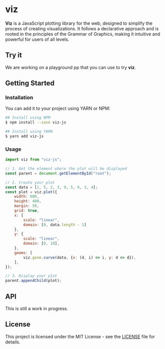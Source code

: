 # viz

**Viz** is a JavaScript plotting library for the web, designed to simplify the process of creating visualizations. It follows a declarative approach and is rooted in the principles of the Grammar of Graphics, making it intuitive and powerful for users of all levels.

## Try it

We are working on a playground pp that you can use to try **viz**.

## Getting Started

### Installation

You can add it to your project using YARN or NPM:

```bash
## Install using NPM
$ npm install --save viz-js

## Install using YARN
$ yarn add viz-js
```

### Usage

```javascript
import viz from "viz-js";

// 1. Get the element where the plot will be displayed
const parent = document.getElementById("root");

// 2. Create your plot
const data = [1, 5, 2, 3, 9, 5, 6, 3, 4];
const plot = viz.plot({
    width: 600,
    height: 400,
    margin: 50,
    grid: true,
    x: {
        scale: "linear",
        domain: [0, data.length - 1]
    },
    y: {
        scale: "linear",
        domain: [0, 10],
    },
    geoms: [
        viz.geom.curve(data, {x: (d, i) => i, y: d => d}),
    ],
});

// 3. Display your plot
parent.appendChild(plot);
```

## API

This is still a work in progress.

## License

This project is licensed under the MIT License - see the [LICENSE](./LICENSE) file for details.
